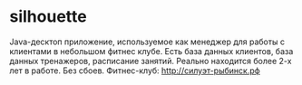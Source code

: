 # silhouette

Java-десктоп приложение, используемое как менеджер для работы с клиентами в небольшом фитнес клубе. Есть база данных клиентов, база данных тренажеров, расписание занятий. Реально находится более 2-х лет в работе. Без сбоев.
Фитнес-клуб: http://силуэт-рыбинск.рф
